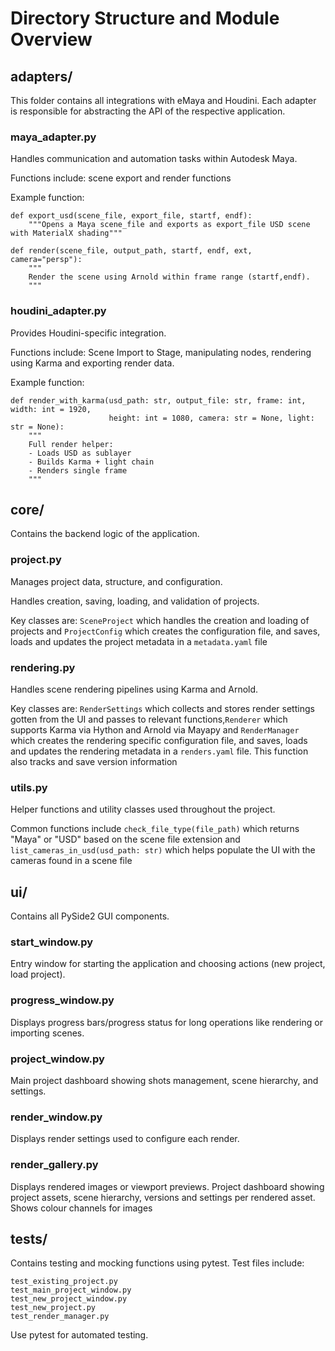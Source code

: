 # Directory Structure and Module Overview

## adapters/

This folder contains all integrations with eMaya and Houdini. Each adapter is responsible for abstracting the API of the respective application.

### maya_adapter.py

Handles communication and automation tasks within Autodesk Maya.

Functions include: scene export and render functions

Example function:

```
def export_usd(scene_file, export_file, startf, endf):
    """Opens a Maya scene_file and exports as export_file USD scene with MaterialX shading"""
```

```
def render(scene_file, output_path, startf, endf, ext, camera="persp"):
    """
    Render the scene using Arnold within frame range (startf,endf).
    """
```
### houdini_adapter.py

Provides Houdini-specific integration.

Functions include: Scene Import to Stage, manipulating nodes, rendering using Karma and exporting render data.

Example function:

```
def render_with_karma(usd_path: str, output_file: str, frame: int, width: int = 1920,
                      height: int = 1080, camera: str = None, light: str = None):
    """
    Full render helper:
    - Loads USD as sublayer
    - Builds Karma + light chain
    - Renders single frame
    """
```

## core/

Contains the backend logic of the application.

### project.py

Manages project data, structure, and configuration.

Handles creation, saving, loading, and validation of projects.

Key classes are:
```SceneProject``` which handles the creation and loading of projects and ```ProjectConfig``` which creates the configuration file, and saves, loads and updates the project metadata in a ```metadata.yaml``` file

### rendering.py

Handles scene rendering pipelines using Karma and Arnold.

Key classes are:
```RenderSettings``` which collects and stores render settings gotten from the UI and passes to relevant functions,```Renderer```  which supports Karma via Hython  and Arnold via Mayapy and ```RenderManager``` which creates the rendering specific configuration file, and saves, loads and updates the rendering metadata in a ```renders.yaml``` file. This function also tracks and save version information

### utils.py

Helper functions and utility classes used throughout the project.

Common functions include ```check_file_type(file_path)``` which returns "Maya" or "USD" based on the scene file extension and ```list_cameras_in_usd(usd_path: str)``` which helps populate the UI with the cameras found in a scene file

## ui/

Contains all PySide2 GUI components.

### start_window.py

Entry window for starting the application and choosing actions (new project, load project).

### progress_window.py

Displays progress bars/progress status for long operations like rendering or importing scenes.

### project_window.py

Main project dashboard showing shots management, scene hierarchy, and settings.

### render_window.py

Displays render settings used to configure each render.

### render_gallery.py
Displays rendered images or viewport previews.
Project dashboard showing project assets, scene hierarchy, versions and settings per rendered asset.
Shows colour channels for images

## tests/

Contains testing and mocking functions using pytest. Test files include:

    test_existing_project.py
    test_main_project_window.py
    test_new_project_window.py
    test_new_project.py
    test_render_manager.py


Use pytest for automated testing.